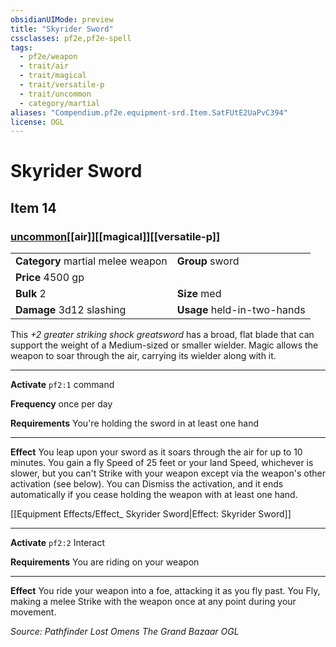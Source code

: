 ```yaml
---
obsidianUIMode: preview
title: "Skyrider Sword"
cssclasses: pf2e,pf2e-spell
tags:
  - pf2e/weapon
  - trait/air
  - trait/magical
  - trait/versatile-p
  - trait/uncommon
  - category/martial
aliases: "Compendium.pf2e.equipment-srd.Item.SatFUtE2UaPvC394"
license: OGL
---
```

# Skyrider Sword
## Item 14
### [uncommon](uncommon "Uncommon Rarity Trait")[[air]][[magical]][[versatile-p]]

|  |  |
| -- | -- |
| **Category** martial melee weapon | **Group** sword |
| **Price** 4500 gp |  |
| **Bulk** 2 | **Size** med |
| **Damage** 3d12 slashing  | **Usage** held-in-two-hands |



This _+2 greater striking shock greatsword_ has a broad, flat blade that can support the weight of a Medium-sized or smaller wielder. Magic allows the weapon to soar through the air, carrying its wielder along with it.

* * *

**Activate** `pf2:1` command

**Frequency** once per day

**Requirements** You're holding the sword in at least one hand

* * *

**Effect** You leap upon your sword as it soars through the air for up to 10 minutes. You gain a fly Speed of 25 feet or your land Speed, whichever is slower, but you can't Strike with your weapon except via the weapon's other activation (see below). You can Dismiss the activation, and it ends automatically if you cease holding the weapon with at least one hand.

[[Equipment Effects/Effect_ Skyrider Sword|Effect: Skyrider Sword]]

* * *

**Activate** `pf2:2` Interact

**Requirements** You are riding on your weapon

* * *

**Effect** You ride your weapon into a foe, attacking it as you fly past. You Fly, making a melee Strike with the weapon once at any point during your movement.

*Source: Pathfinder Lost Omens The Grand Bazaar*
*OGL*